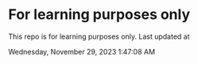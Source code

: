 # For learning purposes only
This repo is for learning purposes only.
Last updated at

Wednesday, November 29, 2023 1:47:08 AM

